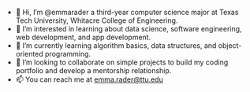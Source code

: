 - 👋 Hi, I’m @emmarader a third-year computer science major at Texas Tech University, Whitacre College of Engineering.
- 👀 I’m interested in learning about data science, software engineering, web development, and app development.
- 🌱 I’m currently learning algorithm basics, data structures, and object-oriented programming.
- 💞️ I’m looking to collaborate on simple projects to build my coding portfolio and develop a mentorship relationship.
- 📫 You can reach me at emma.rader@ttu.edu

<!---
emmarader/emmarader is a ✨ special ✨ repository because its `README.md` (this file) appears on your GitHub profile.
You can click the Preview link to take a look at your changes.
--->
